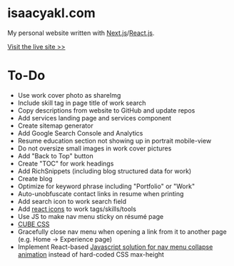 # isaacyakl.com

My personal website written with [Next.js](https://nextjs.org/)/[React.js](https://reactjs.org/).

[Visit the live site &gt;&gt;](https://www.isaacyakl.com)

# To-Do

-  Use work cover photo as shareImg
-  Include skill tag in page title of work search
-  Copy descriptions from website to GitHub and update repos
-  Add services landing page and services component
-  Create sitemap generator
-  Add Google Search Console and Analytics
-  Resume education section not showing up in portrait mobile-view
-  Do not oversize small images in work cover pictures
-  Add "Back to Top" button
-  Create "TOC" for work headings
-  Add RichSnippets (including blog structured data for work)
-  Create blog
-  Optimize for keyword phrase including "Portfolio" or "Work"
-  Auto-unobfuscate contact links in resume when printing
-  Add search icon to work search field
-  Add [react icons](https://react-icons.github.io/react-icons) to work tags/skills/tools
-  Use JS to make nav menu sticky on résumé page
-  [CUBE CSS](https://www.smashingmagazine.com/2021/07/global-local-styling-nextjs/)
-  Gracefully close nav menu when opening a link from it to another page (e.g. Home -> Experience page)
-  Implement React-based [Javascript solution for nav menu collapse animation](https://css-tricks.com/using-css-transitions-auto-dimensions/#technique-3-javascript) instead of hard-coded CSS max-height
